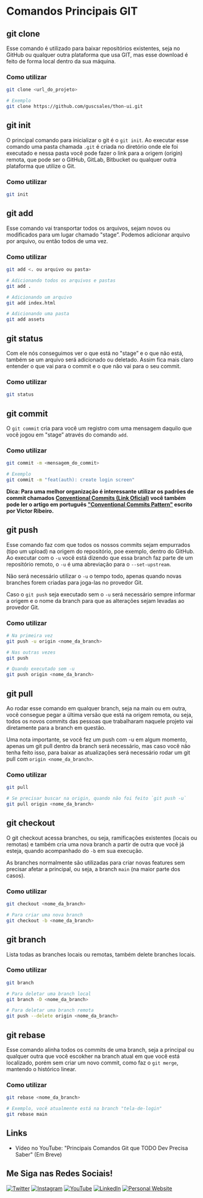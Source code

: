 # Comandos Principais GIT

## git clone

Esse comando é utilizado para baixar repositórios existentes, seja no GitHub ou qualquer outra plataforma que usa GIT, mas esse download é feito de forma local dentro da sua máquina.

### Como utilizar

```bash
git clone <url_do_projeto>

# Exemplo
git clone https://github.com/guscsales/thon-ui.git
```

## git init

O principal comando para inicializar o git é o `git init`. Ao executar esse comando uma pasta chamada `.git` é criada no diretório onde ele foi executado e nessa pasta você pode fazer o link para a origem (origin) remota, que pode ser o GitHub, GitLab, Bitbucket ou qualquer outra plataforma que utilize o Git.

### Como utilizar

```bash
git init
```

## git add

Esse comando vai transportar todos os arquivos, sejam novos ou modificados para um lugar chamado "stage”. Podemos adicionar arquivo por arquivo, ou então todos de uma vez.

### Como utilizar

```bash
git add <. ou arquivo ou pasta>

# Adicionando todos os arquivos e pastas
git add .

# Adicionando um arquivo
git add index.html

# Adicionando uma pasta
git add assets
```

## git status

Com ele nós conseguimos ver o que está no "stage” e o que não está, também se um arquivo será adicionado ou deletado. Assim fica mais claro entender o que vai para o commit e o que não vai para o seu commit.

### Como utilizar

```bash
git status
```

## git commit

O `git commit` cria para você um registro com uma mensagem daquilo que você jogou em "stage” através do comando `add`.

### Como utilizar

```bash
git commit -m <mensagem_do_commit>

# Exemplo
git commit -m "feat(auth): create login screen"
```

**Dica: Para uma melhor organização é interessante utilizar os padrões de commit chamados [Conventional Commits (Link Oficial)](https://www.conventionalcommits.org/en/v1.0.0/) você também pode ler o artigo em português ["Conventional Commits Pattern"](https://medium.com/linkapi-solutions/conventional-commits-pattern-3778d1a1e657) escrito por Victor Ribeiro.**

## git push

Esse comando faz com que todos os nossos commits sejam empurrados (tipo um upload) na origem do repositório, poe exemplo, dentro do GitHub. Ao executar com o `-u` você está dizendo que essa branch faz parte de um repositório remoto, o `-u` é uma abreviação para o `--set-upstream`.

Não será necessário utilizar o `-u` o tempo todo, apenas quando novas branches forem criadas para joga-las no provedor Git.

Caso o `git push` seja executado sem o `-u` será necessário sempre informar a origem e o nome da branch para que as alterações sejam levadas ao provedor Git.

### Como utilizar

```bash
# Na primeira vez
git push -u origin <nome_da_branch>

# Nas outras vezes
git push

# Quando executado sem -u
git push origin <nome_da_branch>
```

## git pull

Ao rodar esse comando em qualquer branch, seja na main ou em outra, você consegue pegar a última versão que está na origem remota, ou seja, todos os novos commits das pessoas que trabalharam naquele projeto vai diretamente para a branch em questão.

Uma nota importante, se você fez um push com -u em algum momento, apenas um git pull dentro da branch será necessário, mas caso você não tenha feito isso, para baixar as atualizações será necessário rodar um git pull com `origin <nome_da_branch>`.

### Como utilizar

```bash
git pull

# Se precisar buscar na origin, quando não foi feito `git push -u`
git pull origin <nome_da_branch>
```

## git checkout

O git checkout acessa branches, ou seja, ramificações existentes (locais ou remotas) e também cria uma nova branch a partir de outra que você já esteja, quando acompanhado do `-b` em sua execução.

As branches normalmente são utilizadas para criar novas features sem precisar afetar a principal, ou seja, a branch `main` (na maior parte dos casos).

### Como utilizar

```bash
git checkout <nome_da_branch>

# Para criar uma nova branch
git checkout -b <nome_da_branch>
```

## git branch

Lista todas as branches locais ou remotas, também delete branches locais.

### Como utilizar

```bash
git branch

# Para deletar uma branch local
git branch -D <nome_da_branch>

# Para deletar uma branch remota
git push --delete origin <nome_da_branch>
```

## git rebase

Esse comando alinha todos os commits de uma branch, seja a principal ou qualquer outra que você escokher na branch atual em que você está localizado, porém sem criar um novo commit, como faz o `git merge`, mantendo o histórico linear.

### Como utilizar

```bash
git rebase <nome_da_branch>

# Exemplo, você atualmente está na branch "tela-de-login"
git rebase main
```

## Links

- Vídeo no YouTube: "Principais Comandos Git que TODO Dev Precisa Saber" (Em Breve)

## Me Siga nas Redes Sociais!

[![Twitter](https://gsales.io/social-media-icons/twitter.png)](https://twitter.com/guscsales)
[![Instagram](https://gsales.io/social-media-icons/instagram.png)](https://www.instagram.com/guscsales/)
[![YouTube](https://gsales.io/social-media-icons/youtube.png)](https://canal.gsales.io)
[![LinkedIn](https://gsales.io/social-media-icons/linkedin.png)](https://www.linkedin.com/in/gsaless/)
[![Personal Website](https://gsales.io/social-media-icons/site.png)](https://gsales.io)

